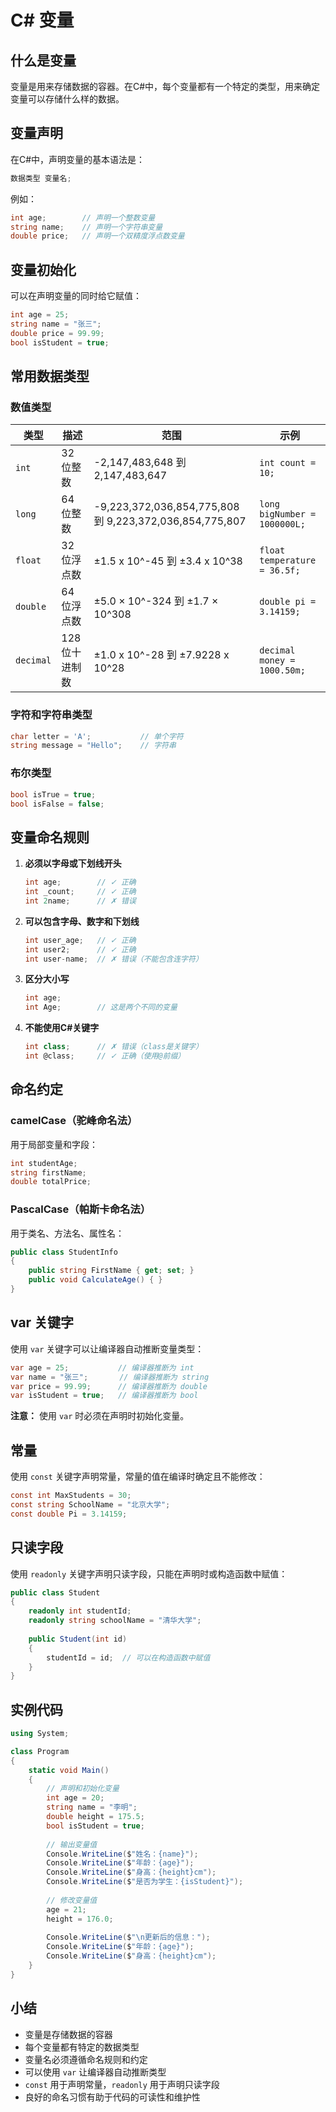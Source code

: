 # C# 变量

## 什么是变量

变量是用来存储数据的容器。在C#中，每个变量都有一个特定的类型，用来确定变量可以存储什么样的数据。

## 变量声明

在C#中，声明变量的基本语法是：

```csharp
数据类型 变量名;
```

例如：
```csharp
int age;        // 声明一个整数变量
string name;    // 声明一个字符串变量
double price;   // 声明一个双精度浮点数变量
```

## 变量初始化

可以在声明变量的同时给它赋值：

```csharp
int age = 25;
string name = "张三";
double price = 99.99;
bool isStudent = true;
```

## 常用数据类型

### 数值类型

| 类型 | 描述 | 范围 | 示例 |
|------|------|------|------|
| `int` | 32位整数 | -2,147,483,648 到 2,147,483,647 | `int count = 10;` |
| `long` | 64位整数 | -9,223,372,036,854,775,808 到 9,223,372,036,854,775,807 | `long bigNumber = 1000000L;` |
| `float` | 32位浮点数 | ±1.5 x 10^-45 到 ±3.4 x 10^38 | `float temperature = 36.5f;` |
| `double` | 64位浮点数 | ±5.0 × 10^-324 到 ±1.7 × 10^308 | `double pi = 3.14159;` |
| `decimal` | 128位十进制数 | ±1.0 x 10^-28 到 ±7.9228 x 10^28 | `decimal money = 1000.50m;` |

### 字符和字符串类型

```csharp
char letter = 'A';           // 单个字符
string message = "Hello";    // 字符串
```

### 布尔类型

```csharp
bool isTrue = true;
bool isFalse = false;
```

## 变量命名规则

1. **必须以字母或下划线开头**
   ```csharp
   int age;        // ✓ 正确
   int _count;     // ✓ 正确
   int 2name;      // ✗ 错误
   ```

2. **可以包含字母、数字和下划线**
   ```csharp
   int user_age;   // ✓ 正确
   int user2;      // ✓ 正确
   int user-name;  // ✗ 错误（不能包含连字符）
   ```

3. **区分大小写**
   ```csharp
   int age;
   int Age;        // 这是两个不同的变量
   ```

4. **不能使用C#关键字**
   ```csharp
   int class;      // ✗ 错误（class是关键字）
   int @class;     // ✓ 正确（使用@前缀）
   ```

## 命名约定

### camelCase（驼峰命名法）
用于局部变量和字段：
```csharp
int studentAge;
string firstName;
double totalPrice;
```

### PascalCase（帕斯卡命名法）
用于类名、方法名、属性名：
```csharp
public class StudentInfo
{
    public string FirstName { get; set; }
    public void CalculateAge() { }
}
```

## var 关键字

使用 `var` 关键字可以让编译器自动推断变量类型：

```csharp
var age = 25;           // 编译器推断为 int
var name = "张三";       // 编译器推断为 string
var price = 99.99;      // 编译器推断为 double
var isStudent = true;   // 编译器推断为 bool
```

**注意：** 使用 `var` 时必须在声明时初始化变量。

## 常量

使用 `const` 关键字声明常量，常量的值在编译时确定且不能修改：

```csharp
const int MaxStudents = 30;
const string SchoolName = "北京大学";
const double Pi = 3.14159;
```

## 只读字段

使用 `readonly` 关键字声明只读字段，只能在声明时或构造函数中赋值：

```csharp
public class Student
{
    readonly int studentId;
    readonly string schoolName = "清华大学";
    
    public Student(int id)
    {
        studentId = id;  // 可以在构造函数中赋值
    }
}
```

## 实例代码

```csharp
using System;

class Program
{
    static void Main()
    {
        // 声明和初始化变量
        int age = 20;
        string name = "李明";
        double height = 175.5;
        bool isStudent = true;
        
        // 输出变量值
        Console.WriteLine($"姓名：{name}");
        Console.WriteLine($"年龄：{age}");
        Console.WriteLine($"身高：{height}cm");
        Console.WriteLine($"是否为学生：{isStudent}");
        
        // 修改变量值
        age = 21;
        height = 176.0;
        
        Console.WriteLine($"\n更新后的信息：");
        Console.WriteLine($"年龄：{age}");
        Console.WriteLine($"身高：{height}cm");
    }
}
```

## 小结

- 变量是存储数据的容器
- 每个变量都有特定的数据类型
- 变量名必须遵循命名规则和约定
- 可以使用 `var` 让编译器自动推断类型
- `const` 用于声明常量，`readonly` 用于声明只读字段
- 良好的命名习惯有助于代码的可读性和维护性